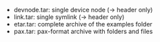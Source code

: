 * devnode.tar: single device node (-> header only)
* link.tar: single symlink (-> header only)
* etar.tar: complete archive of the examples folder
* pax.tar: pax-format archive with folders and files

